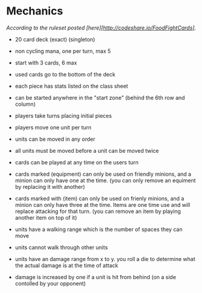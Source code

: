 Mechanics
===
*According to the ruleset posted [here][http://codeshare.io/FoodFightCards].*

- 20 card deck (exact) (singleton)
- non cycling mana, one per turn, max 5
- start with 3 cards, 6 max
- used cards go to the bottom of the deck

- each piece has stats listed on the class sheet
- can be started anywhere in the "start zone" (behind the 6th row and column)
- players take turns placing initial pieces

- players move one unit per turn
- units can be moved in any order
- all units must be moved before a unit can be moved twice
- cards can be played at any time on the users turn
- cards marked (equipment) can only be used on friendly minions, and a minion can only have one at the time.  (you can only remove an equiment by replacing it with another)
- cards marked with (item) can only be used on frienly minions, and a minion can only have three at the time.  Items are one time use and will replace attacking for that turn.  (you can remove an item by playing another item on top of it)

- units have a walking range which is the number of spaces they can move
- units cannot walk through other units
- units have an damage range from x to y.  you roll a die to determine what the actual damage is at the time of attack
- damage is increased by one if a unit is hit from behind (on a side contolled by your opponent)
